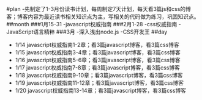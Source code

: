 #plan
	-先制定了1-3月份读书计划，每周制定7天计划，每天看3篇js和css的博客；博客内容为最近读书相关知识点为主，写相关的代码做为练习，巩固知识点。
##month
###1月15-31
	-javascript权威指南
###2月1-28
	-css权威指南
	-JavaScript语言精粹
###3月
	-深入浅出node.js
	-CSS开发王
##day
-  1/14 javascript权威指南1-2章；看3篇javascript博客，看3篇css博客
-  1/15 javascript权威指南3-4章；看3篇javascript博客，看3篇css博客
-  1/16 javascript权威指南5-6章；看3篇javascript博客，看3篇css博客
-  1/17 javascript权威指南7-8章；看3篇javascript博客，看3篇css博客
-  1/18 javascript权威指南9-10章；看3篇javascript博客，看3篇css博客
-  1/19 javascript权威指南11-12章；看3篇javascript博客，看3篇css博客
-  1/20 javascript权威指南13-14章；看3篇javascript博客，看3篇css博客
